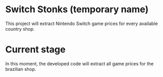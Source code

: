 # Switch Stonks (temporary name)

This project will extract Nintendo Switch game prices for every available country shop.

# Current stage

In this moment, the developed code will extract all game prices for the brazilian shop.